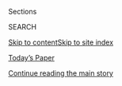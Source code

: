 <div id="app">

<div>

<div class="NYTAppHideMasthead css-zz1s19 e1suatyy0">

<div class="section css-ui9rw0 e1suatyy2">

<div class="css-11hrj97 er09x8g0">

<div class="css-6n7j50">

</div>

<span class="css-1dv1kvn">Sections</span>

<div class="css-10488qs">

<span class="css-1dv1kvn">SEARCH</span>

</div>

[Skip to content](#site-content)[Skip to site
index](#site-index)

</div>

<div class="css-10698na e1huz5gh0">

</div>

</div>

<div id="masthead-bar-one" class="section hasLinks css-15hmgas e1csuq9d3">

<div class="css-uqyvli e1csuq9d0">

</div>

<div class="css-1uqjmks e1csuq9d1">

</div>

<div class="css-9e9ivx">

[](https://myaccount.nytimes3xbfgragh.onion/auth/login?response_type=cookie&client_id=vi)

</div>

<div class="css-1bvtpon e1csuq9d2">

[Today’s Paper](https://www.nytimes3xbfgragh.onion/section/todayspaper)

</div>

</div>

</div>

</div>

<div data-aria-hidden="false">

<div id="site-content" data-role="main">

<div class="css-1ffjgkm">

</div>

<div id="top-wrapper" class="css-15p45cc eaca97t0" type="top">

<div id="top-slug" class="css-19x0jxb eaca97t1" hidden="">

Advertisement

</div>

[Continue reading the main
story](#after-top)

<div class="ad top-wrapper" style="text-align:center;height:100%;display:block;min-height:90px">

<div id="top" class="place-ad" data-position="top" data-size-key="top">

</div>

</div>

<div id="after-top">

</div>

</div>

<div id="collection-the-ethicist" class="section css-15h4p1b e9abtgs0">

<div class="css-1j21atc e1svk9qx1">

<div class="css-fmiefx e1svk9qx2">

<div class="css-1hk7r2m eu54l5x0">

<div id="sponsor-wrapper" class="css-7a1pgi eaca97t0" type="sponsor" hidden="">

<div id="sponsor-slug" class="css-1l4mleb eaca97t1" hidden="">

Supported by

</div>

[Continue reading the main
story](#after-sponsor)

<div id="sponsor" class="ad sponsor-wrapper" style="text-align:left;height:100%;display:block">

</div>

<div id="after-sponsor">

</div>

</div>

</div>

### <span class="css-15smmd5 ezz4tcd1">[Magazine](/section/magazine)</span>

</div>

<div class="css-nfcc9b e1svk9qx3">

<div class="css-zpl4ow e1svk9qx7">

![avatar](https://static01.graylady3jvrrxbe.onion/images/2016/05/08/magazine/08ethicist/08ethicist-thumbLarge.jpg)

</div>

<div class="css-vl9dhg e1svk9qx5">

<div class="css-1nrhkj6 e1svk9qx6">

# The Ethicist

<div class="follow-button-placeholder" data-collection-id="">

</div>

</div>

## <span>Kwame Anthony Appiah considers readers’ ethical quandaries.</span>

</div>

</div>

## <span>Kwame Anthony Appiah considers readers’ ethical quandaries.</span>

</div>

<div class="css-1rclpnj ekkqrpp0">

</div>

<div class="css-185go5a e1o5byef0">

<div class="css-15cbhtu">

  - [Latest](#stream-panel)
  - <span class="css-6n7j50">Search</span>
    <div class="control">
    <div class="label-container css-1dv1kvn">
    Search
    </div>
    <div class="css-wm4t3d">
    **<span id="clear-search-input" class="css-1dv1kvn">Clear this text
    input</span>
    </div>
    </div>
    <span class="css-1iovbfw"></span>

<div id="stream-panel" class="section css-8msx5b e1jz0cab1">

<div class="css-13mho3u">

1.  
    
    <div class="css-1cp3ece">
    
    <div class="css-1l4spti">
    
    [](/2020/09/08/magazine/university-reopening-safety-ethics.html)
    
    <div class="css-79elbk">
    
    ![](https://static01.graylady3jvrrxbe.onion/images/2020/09/13/magazine/13Ethicist/13Ethicist-thumbWide.jpg?quality=75&auto=webp&disable=upscale)
    
    </div>
    
    ## As a University Spokesman, Can I Promote a Reopening Plan I Question?
    
    The magazine’s Ethicist columnist on what to do when you believe an
    employer is putting financial concerns ahead of health and safety —
    and more.
    
    <div class="css-1m9admi ea5icrr0">
    
    By <span class="css-1n7hynb">Kwame Anthony
    Appiah</span>
    
    </div>
    
    </div>
    
    <div class="css-1xu41bz e1xfvim33">
    
    </div>
    
    </div>

2.  
    
    <div class="css-1cp3ece">
    
    <div class="css-1l4spti">
    
    [](/2020/08/25/magazine/can-i-stay-friends-with-someone-who-voices-racist-views.html)
    
    <div class="css-79elbk">
    
    ![](https://static01.graylady3jvrrxbe.onion/images/2020/08/30/magazine/30Mag-Ethicist-01/30Mag-Ethicist-01-thumbWide.jpg?quality=75&auto=webp&disable=upscale)
    
    </div>
    
    ## Can I Stay Friends With Someone Who Voices Racist Views?
    
    The magazine’s Ethicist columnist on what vices we should forgive in
    a friendship — and what we shouldn’t.
    
    <div class="css-1m9admi ea5icrr0">
    
    By <span class="css-1n7hynb">Kwame Anthony
    Appiah</span>
    
    </div>
    
    </div>
    
    <div class="css-1xu41bz e1xfvim33">
    
    </div>
    
    </div>

3.  
    
    <div class="css-1cp3ece">
    
    <div class="css-1l4spti">
    
    [](/2020/08/18/magazine/is-it-ok-to-ask-patients-for-their-plasma.html)
    
    <div class="css-79elbk">
    
    ![](https://static01.graylady3jvrrxbe.onion/images/2020/08/23/magazine/23Ethicist/23Ethicist-thumbWide.jpg?quality=75&auto=webp&disable=upscale)
    
    </div>
    
    ## Is It OK to Ask Patients for Their Plasma?
    
    The magazine’s Ethicist columnist on whether to use patient data to
    solicit antibody donation from members of a community
    disproportionately affected by Covid-19 — and more.
    
    <div class="css-1m9admi ea5icrr0">
    
    By <span class="css-1n7hynb">Kwame Anthony
    Appiah</span>
    
    </div>
    
    </div>
    
    <div class="css-1xu41bz e1xfvim33">
    
    </div>
    
    </div>

4.  
    
    <div class="css-1cp3ece">
    
    <div class="css-1l4spti">
    
    [](/2020/08/11/magazine/what-do-we-do-about-a-neighbor-who-breaks-distancing-rules.html)
    
    <div class="css-79elbk">
    
    ![](https://static01.graylady3jvrrxbe.onion/images/2020/08/16/magazine/16Ethicist/16Ethicist-thumbWide.jpg?quality=75&auto=webp&disable=upscale)
    
    </div>
    
    ## What Do We Do About a Neighbor Who Breaks Distancing Rules?
    
    The magazine’s Ethicist columnist on how to respond when your
    neighbor keeps having large gatherings during the pandemic — and
    more.
    
    <div class="css-1m9admi ea5icrr0">
    
    By <span class="css-1n7hynb">Kwame Anthony
    Appiah</span>
    
    </div>
    
    </div>
    
    <div class="css-1xu41bz e1xfvim33">
    
    </div>
    
    </div>

5.  
    
    <div class="css-1cp3ece">
    
    <div class="css-1l4spti">
    
    [](/2020/08/04/magazine/jobs-unemployment-ethics.html)
    
    <div class="css-79elbk">
    
    ![](https://static01.graylady3jvrrxbe.onion/images/2020/08/09/magazine/09Ethicist/09Ethicist-thumbWide.jpg?quality=75&auto=webp&disable=upscale)
    
    </div>
    
    ## Is It OK That I Haven’t Told My Parents I Was Fired?
    
    The magazine’s Ethicist columnist on why it can be hard to tell
    family you’ve lost your job, whether to collect unemployment
    benefits and more.
    
    <div class="css-1m9admi ea5icrr0">
    
    By <span class="css-1n7hynb">Kwame Anthony
    Appiah</span>
    
    </div>
    
    </div>
    
    <div class="css-1xu41bz e1xfvim33">
    
    </div>
    
    </div>

6.  
    
    <div class="css-1cp3ece">
    
    <div class="css-1l4spti">
    
    [](/2020/07/28/magazine/can-my-boss-make-me-promise-i-dont-have-covid-19-symptoms.html)
    
    <div class="css-79elbk">
    
    ![](https://static01.graylady3jvrrxbe.onion/images/2020/08/02/magazine/02Ethicist/02Ethicist-thumbWide.jpg?quality=75&auto=webp&disable=upscale)
    
    </div>
    
    ## Can My Boss Make Me Promise I Don’t Have Covid-19 Symptoms?
    
    The magazine’s Ethicist columnist on balancing workplace safety
    against personal privacy, and more.
    
    <div class="css-1m9admi ea5icrr0">
    
    By <span class="css-1n7hynb">Kwame Anthony
    Appiah</span>
    
    </div>
    
    </div>
    
    <div class="css-1xu41bz e1xfvim33">
    
    </div>
    
    </div>

7.  
    
    <div class="css-1cp3ece">
    
    <div class="css-1l4spti">
    
    [](/2020/07/14/magazine/i-dont-want-to-spread-covid-19-can-i-sit-out-the-protests.html)
    
    <div class="css-79elbk">
    
    ![](https://static01.graylady3jvrrxbe.onion/images/2020/07/19/magazine/19Ethicist/19Ethicist-thumbWide.jpg?quality=75&auto=webp&disable=upscale)
    
    </div>
    
    ## I Don’t Want to Spread Covid-19. Can I Sit Out the Protests?
    
    The magazine’s Ethicist columnist on balancing political progress
    and public health, and more.
    
    <div class="css-1m9admi ea5icrr0">
    
    By <span class="css-1n7hynb">Kwame Anthony
    Appiah</span>
    
    </div>
    
    </div>
    
    <div class="css-1xu41bz e1xfvim33">
    
    </div>
    
    </div>

8.  
    
    <div class="css-1cp3ece">
    
    <div class="css-1l4spti">
    
    [](/2020/06/30/magazine/ive-protested-for-racial-justice-do-i-have-to-post-on-social-media.html)
    
    <div class="css-79elbk">
    
    ![](https://static01.graylady3jvrrxbe.onion/images/2020/07/05/magazine/05Ethicist/05Ethicist-thumbWide.jpg?quality=75&auto=webp&disable=upscale)
    
    </div>
    
    ## I’ve Protested for Racial Justice. Do I Have to Post on Social Media?
    
    The magazine’s Ethicist columnist on the pros and cons of virtue
    signaling — and more.
    
    <div class="css-1m9admi ea5icrr0">
    
    By <span class="css-1n7hynb">Kwame Anthony
    Appiah</span>
    
    </div>
    
    </div>
    
    <div class="css-1xu41bz e1xfvim33">
    
    </div>
    
    </div>

9.  
    
    <div class="css-1cp3ece">
    
    <div class="css-1l4spti">
    
    [](/2020/06/23/magazine/should-i-call-the-cops-on-my-stepson.html)
    
    <div class="css-79elbk">
    
    ![](https://static01.graylady3jvrrxbe.onion/images/2020/06/28/magazine/28Ethicist/28Ethicist-thumbWide.jpg?quality=75&auto=webp&disable=upscale)
    
    </div>
    
    ## Should I Call the Cops on My Stepson?
    
    The magazine’s Ethicist columnist on calling the cops when you think
    your stepson has a drug addiction, giving your sibling money — and
    more.
    
    <div class="css-1m9admi ea5icrr0">
    
    By <span class="css-1n7hynb">Kwame Anthony
    Appiah</span>
    
    </div>
    
    </div>
    
    <div class="css-1xu41bz e1xfvim33">
    
    </div>
    
    </div>

10. 
    
    <div class="css-1cp3ece">
    
    <div class="css-1l4spti">
    
    [](/2020/06/16/magazine/how-should-i-think-about-race-when-considering-a-sperm-donor.html)
    
    <div class="css-79elbk">
    
    ![](https://static01.graylady3jvrrxbe.onion/images/2020/06/21/magazine/21Ethicist/21Ethicist-thumbWide.jpg?quality=75&auto=webp&disable=upscale)
    
    </div>
    
    ## How Should I Think About Race When Considering a Sperm Donor?
    
    The magazine’s Ethicist columnist on thinking about race when
    choosing a sperm donor and whether it’s OK to call the cops on your
    neighbors.
    
    <div class="css-1m9admi ea5icrr0">
    
    By <span class="css-1n7hynb">Kwame Anthony Appiah</span>
    
    </div>
    
    </div>
    
    <div class="css-1xu41bz e1xfvim33">
    
    </div>
    
    </div>

<div class="css-13mho3u">

<div class="css-1t62hi8">

<div class="css-1stvaey">

Show
More

<div>

<div style="border:0;clip:rect(0 0 0 0);height:1px;margin:-1px;overflow:hidden;white-space:nowrap;padding:0;width:1px;position:absolute" data-role="log" data-aria-live="assertive">

</div>

<div style="border:0;clip:rect(0 0 0 0);height:1px;margin:-1px;overflow:hidden;white-space:nowrap;padding:0;width:1px;position:absolute" data-role="log" data-aria-live="assertive">

</div>

<div style="border:0;clip:rect(0 0 0 0);height:1px;margin:-1px;overflow:hidden;white-space:nowrap;padding:0;width:1px;position:absolute" data-role="log" data-aria-live="polite">

</div>

<div style="border:0;clip:rect(0 0 0 0);height:1px;margin:-1px;overflow:hidden;white-space:nowrap;padding:0;width:1px;position:absolute" data-role="log" data-aria-live="polite">

</div>

</div>

</div>

</div>

</div>

</div>

<div class="css-g6hk37 supplemental">

<div id="mid1-wrapper" class="css-10wkyv7 eaca97t0" type="lede">

<div id="mid1-slug" class="css-1tag3rd eaca97t1">

Advertisement

</div>

[Continue reading the main
story](#after-mid1)

<div id="mid1" class="ad mid1-wrapper" style="text-align:center;height:100%;display:block;min-height:250px">

</div>

<div id="after-mid1">

</div>

</div>

<div id="mktg-wrapper" class="css-oxle51 eaca97t0" type="mktg">

<div id="mktg-slug" class="css-1tag3rd eaca97t1">

Advertisement

</div>

[Continue reading the main
story](#after-mktg)

<div id="mktg" class="ad mktg-wrapper" style="text-align:center;height:100%;display:block">

</div>

<div id="after-mktg">

</div>

</div>

</div>

</div>

</div>

</div>

</div>

</div>

## Site Index

<div>

</div>

## Site Information Navigation

  - [© <span>2020</span> <span>The New York Times
    Company</span>](https://help.nytimes3xbfgragh.onion/hc/en-us/articles/115014792127-Copyright-notice)

<!-- end list -->

  - [NYTCo](https://www.nytco.com/)
  - [Contact
    Us](https://help.nytimes3xbfgragh.onion/hc/en-us/articles/115015385887-Contact-Us)
  - [Work with us](https://www.nytco.com/careers/)
  - [Advertise](https://nytmediakit.com/)
  - [T Brand Studio](http://www.tbrandstudio.com/)
  - [Your Ad
    Choices](https://www.nytimes3xbfgragh.onion/privacy/cookie-policy#how-do-i-manage-trackers)
  - [Privacy](https://www.nytimes3xbfgragh.onion/privacy)
  - [Terms of
    Service](https://help.nytimes3xbfgragh.onion/hc/en-us/articles/115014893428-Terms-of-service)
  - [Terms of
    Sale](https://help.nytimes3xbfgragh.onion/hc/en-us/articles/115014893968-Terms-of-sale)
  - [Site
    Map](https://spiderbites.nytimes3xbfgragh.onion)
  - [Help](https://help.nytimes3xbfgragh.onion/hc/en-us)
  - [Subscriptions](https://www.nytimes3xbfgragh.onion/subscription?campaignId=37WXW)

</div>

</div>
